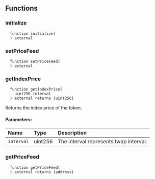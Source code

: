 
## Functions
### initialize
```solidity
  function initialize(
  ) external
```




### setPriceFeed
```solidity
  function setPriceFeed(
  ) external
```




### getIndexPrice
```solidity
  function getIndexPrice(
    uint256 interval
  ) external returns (uint256)
```

Returns the index price of the token.

#### Parameters:
| Name                           | Type          | Description                                                                  |
| :----------------------------- | :------------ | :--------------------------------------------------------------------------- |
|`interval` | uint256 | The interval represents twap interval.

### getPriceFeed
```solidity
  function getPriceFeed(
  ) external returns (address)
```






